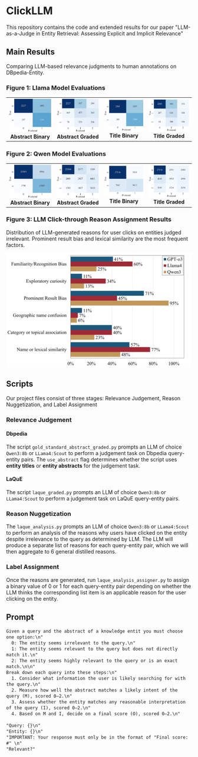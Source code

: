 # ClickLLM
This repository contains the code and extended results for our paper "LLM-as-a-Judge in Entity Retrieval: Assessing Explicit and Implicit Relevance"

## Main Results
Comparing LLM-based relevance judgments to human annotations on DBpedia-Entity.
### Figure 1: Llama Model Evaluations

<table>
  <tr>
    <td align="center"><img src="assets/Llama_Abstract_BInary.png" width="200" alt="Llama Abstract Binary"><br><b>Abstract Binary</b></td>
    <td align="center"><img src="assets/Llama_Abstract_Graded.png" width="200" alt="Llama Abstract Graded"><br><b>Abstract Graded</b></td>
    <td align="center"><img src="assets/Llama_Title_Binary.png" width="200" alt="Llama Title Binary"><br><b>Title Binary</b></td>
    <td align="center"><img src="assets/Llama_Title_Graded.png" width="200" alt="Llama Title Graded"><br><b>Title Graded</b></td>
  </tr>
</table>

### Figure 2: Qwen Model Evaluations

<table>
  <tr>
    <td align="center"><img src="assets/Qwen_Abstract_Binary.png" width="200" alt="Qwen Abstract Binary"><br><b>Abstract Binary</b></td>
    <td align="center"><img src="assets/Qwen_Abstract_Graded.png" width="200" alt="Qwen Abstract Graded"><br><b>Abstract Graded</b></td>
    <td align="center"><img src="assets/Qwen_Title_Binary.png" width="200" alt="Qwen Title Binary"><br><b>Title Binary</b></td>
    <td align="center"><img src="assets/Qwen_Title_Graded.png" width="200" alt="Qwen Title Graded"><br><b>Title Graded</b></td>
  </tr>
</table>

### Figure 3: LLM Click-through Reason Assignment Results

Distribution of LLM-generated reasons for user clicks on entities judged irrelevant. Prominent result bias and lexical similarity are the most frequent factors.

<p align="left">
  <img src="assets/Reasons.png" width="600" alt="LLM Reason Assignment Results">
</p>


## Scripts
Our project files consist of three stages: Relevance Judgement, Reason Nuggetization, and Label Assignment
### Relevance Judgement

#### Dbpedia
The script ``gold_standard_abstract_graded.py`` prompts an LLM of choice ``Qwen3:8b`` or ``LLama4:Scout`` to perform a judgement task on Dbpedia query-entity pairs.
The ``use_abstract`` flag determines whether the script uses **entity titles** or **entity abstracts** for the judgement task.

#### LaQuE
The script ``laque_graded.py`` prompts an LLM of choice ``Qwen3:8b`` or ``LLama4:Scout`` to perform a judgement task on LaQuE query-entity pairs.

### Reason Nuggetization
The ``laque_analysis.py`` prompts an LLM of choice ``Qwen3:8b`` or ``LLama4:Scout`` to perform an analysis of the reasons why users have clicked on the entity despite irrelevance to the query as determined by LLM.
The LLM will produce a separate list of reasons for each query-entity pair, which we will then aggregate to 6 general distilled reasons.

### Label Assignment
Once the reasons are generated, run ``laque_analysis_assigner.py`` to assign a binary value of 0 or 1 for each query-entity pair depending on whether the LLM thinks the corresponding list item is an applicable reason for the user clicking on the entity.

## Prompt
```
Given a query and the abstract of a knowledge entit you must choose one option:\n"
  0: The entity seems irrelevant to the query.\n"
  1: The entity seems relevant to the query but does not directly match it.\n"
  2: The entity seems highly relevant to the query or is an exact match.\n\n"
Break down each query into these steps:\n"
  1. Consider what information the user is likely searching for with the query.\n"
  2. Measure how well the abstract matches a likely intent of the query (M), scored 0–2.\n"
  3. Assess whether the entity matches any reasonable interpretation of the query (I), scored 0–2.\n"
  4. Based on M and I, decide on a final score (O), scored 0–2.\n"

"Query: {}\n"
"Entity: {}\n"
"IMPORTANT: Your response must only be in the format of "Final score: #" \n"
"Relevant?"
 ```

